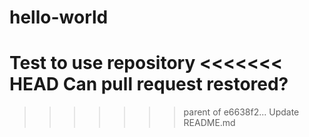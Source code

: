 # hello-world
Test to use repository
<<<<<<< HEAD
Can pull request restored?
=======
>>>>>>> parent of e6638f2... Update README.md
